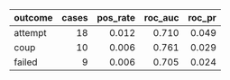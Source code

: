 |outcome | cases| pos_rate| roc_auc| roc_pr|
|:-------|-----:|--------:|-------:|------:|
|attempt |    18|    0.012|   0.710|  0.049|
|coup    |    10|    0.006|   0.761|  0.029|
|failed  |     9|    0.006|   0.705|  0.024|
